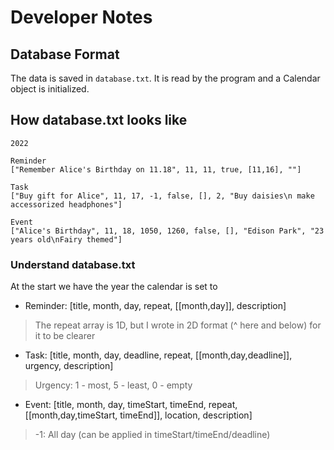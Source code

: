 # Developer Notes

## Database Format
The data is saved in ```database.txt```. It is read by the program and a Calendar object is initialized.

## How database.txt looks like
```
2022

Reminder
["Remember Alice's Birthday on 11.18", 11, 11, true, [11,16], ""]

Task
["Buy gift for Alice", 11, 17, -1, false, [], 2, "Buy daisies\n make accessorized headphones"]

Event
["Alice's Birthday", 11, 18, 1050, 1260, false, [], "Edison Park", "23 years old\nFairy themed"]
```

### Understand database.txt
At the start we have the year the calendar is set to

- Reminder: [title, month, day, repeat, \[\[month,day]], description]
> The repeat array is 1D, but I wrote in 2D format (^ here and below) for it to be clearer
- Task: [title, month, day, deadline, repeat, \[\[month,day,deadline]],  urgency, description]
> Urgency: 1 - most, 5 - least, 0 - empty
- Event: [title, month, day, timeStart, timeEnd, repeat, \[\[month,day,timeStart, timeEnd]], location, description]
> -1: All day (can be applied in timeStart/timeEnd/deadline)



